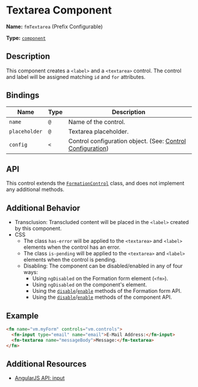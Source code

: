 # Textarea Component

**Name:** `fmTextarea` (Prefix Configurable)

**Type:** [`component`](https://docs.angularjs.org/guide/component)

## Description

This component creates a `<label>` and a `<textarea>` control. The control and label will be assigned matching `id` and `for` attributes.

## Bindings

|Name|Type|Description|
|---|---|---|
|`name`|`@`|Name of the control.|
|`placeholder`|`@`|Textarea placeholder.|
|`config`|`<`|Control configuration object. (See: [Control Configuration](/src/components/FormationControl#control-configuration))|

## API

This control extends the [`FormationControl`](/src/components/FormationControl) class, and does not implement any additional methods.

## Additional Behavior

- Transclusion: Transcluded content will be placed in the `<label>` created by this component.
- CSS
  - The class `has-error` will be applied to the `<textarea>` and `<label>` elements when the control has an error.
  - The class `is-pending` will be applied to the `<textarea>` and `<label>` elements when the control is pending.
  - Disabling: The component can be disabled/enabled in any of four ways:
    - Using `ngDisabled` on the Formation form element (`<fm>`).
    - Using `ngDisabled` on the component's element.
    - Using the [`disable`](https://github.com/darkobits/formation/tree/canary/src/components/Form#disable)/[`enable`](https://github.com/darkobits/formation/tree/canary/src/components/Form#enable) methods of the Formation form API.
    - Using the [`disable`](/src/components/FormationControl#disable)/[`enable`](/src/components/FormationControl#enable) methods of the component API.

## Example

```html
<fm name="vm.myForm" controls="vm.controls">
  <fm-input type="email" name="email">E-Mail Address:</fm-input>
  <fm-textarea name="messageBody">Message:</fm-textarea>
</fm>
```

## Additional Resources

- [AngularJS API: input](https://docs.angularjs.org/api/ng/directive/textarea)
